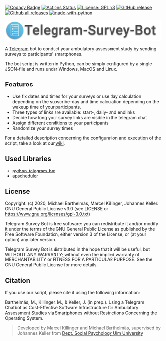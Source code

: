 [![Codacy Badge](https://api.codacy.com/project/badge/Grade/871707ae18964ddf9ac22b6d90e2dc9a)](https://www.codacy.com?utm_source=github.com&amp;utm_medium=referral&amp;utm_content=Raze97/Telegram-Survey-Bot&amp;utm_campaign=Badge_Grade)
[![Actions Status](https://github.com/Raze97/Telegram-Survey-Bot/workflows/Python-build/badge.svg)](https://github.com/Raze97/Telegram-Survey-Bot/actions)
[![License: GPL v3](https://img.shields.io/badge/License-GPLv3-blue.svg)](https://www.gnu.org/licenses/gpl-3.0)
[![GitHub release](https://img.shields.io/github/v/release/Raze97/Telegram-Survey-Bot)](https://GitHub.com/Raze97/Telegram-Survey-Bot/releases)
[![Github all releases](https://img.shields.io/github/downloads/Raze97/Telegram-Survey-Bot/total)](https://GitHub.com/Raze97/Telegram-Survey-Bot/releases/)
[![made-with-python](https://img.shields.io/badge/Made%20with-Python-1f425f.svg)](https://www.python.org/)

![Logo](https://github.com/Raze97/Telegram-Survey-Bot-Logos/blob/master/logo/logo_text.png?raw=true)

A [Telegram](https://telegram.org/) bot to conduct your ambulatory assessment study by sending surveys to participants' smartphones.

The bot script is written in Python, can be simply configured by a single JSON-file and runs under Windows, MacOS and Linux.

## Features

-   Use fix dates and times for your surveys or use day calculation depending on the subscribe-day and time calculation depending on the wakeup time of your participants.
-   Three types of links are available: start-, daily- and endlinks
-   Decide how long your survey links are visible in the telegram chat
-   Assign different conditions to your participants
-   Randomize your survey times

For a detailed description concerning the configuration and execution of the script, take a look at our [wiki](https://github.com/Raze97/Telegram-Survey-Bot/wiki).

## Used Libraries

-   [python-telegram-bot](https://github.com/python-telegram-bot/python-telegram-bot)  
-   [apscheduler](https://github.com/agronholm/apscheduler)  

## License
Copyright: (c) 2020, Michael Barthelmäs, Marcel Killinger, Johannes Keller. GNU General Public License v3.0 (see LICENSE or https://www.gnu.org/licenses/gpl-3.0.txt)

Telegram Survey Bot is free software: you can redistribute it and/or modify
it under the terms of the GNU General Public License as published by
the Free Software Foundation, either version 3 of the License, or
(at your option) any later version.

Telegram Survey Bot is distributed in the hope that it will be useful,
but WITHOUT ANY WARRANTY; without even the implied warranty of
MERCHANTABILITY or FITNESS FOR A PARTICULAR PURPOSE. See the
GNU General Public License for more details.

## Citation
If you use our script, please cite it using the following information:

Barthelmäs, M., Killinger, M., & Keller, J. (in prep.). Using a Telegram 
Chatbot as Cost-Effective Software Infrastructure for Ambulatory 
Assessment Studies via Smartphones without Restrictions Concerning the 
Operating System.

> Developed by Marcel Killinger and Michael Barthelmäs,  supervised by Johannes Keller from [Dept. Social Psychology Ulm University](https://www.uni-ulm.de/en/in/psy-soz/)

